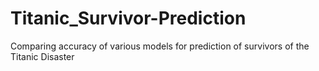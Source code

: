 # Titanic_Survivor-Prediction
Comparing accuracy of various models for prediction of survivors of the Titanic Disaster
